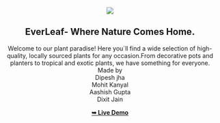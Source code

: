 <div align="center">
  

  <br />
  <br />
  
  <img src="./readme-images/project-logo.png" />

  <h2 align="center">EverLeaf- Where Nature Comes Home.</h2>

  Welcome to our plant paradise! Here you`ll find a wide selection of high-quality, locally sourced plants for any occasion.From decorative pots and planters to tropical and exotic plants, we have something for everyone.
<br/>
  Made by <br/>
  Dipesh jha<br/>
  Mohit Kanyal<br/>
  Aashish Gupta<br/>
  Dixit Jain


  <a href="https://everleaf.sudopers.com/"><strong>➥ Live Demo</strong></a>

</div>
